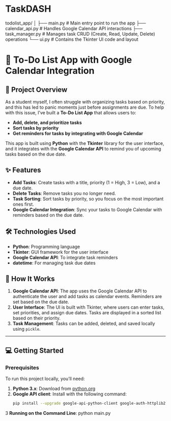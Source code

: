 # TaskDASH

todolist_app/
│
├── main.py           # Main entry point to run the app
├── calendar_api.py   # Handles Google Calendar API interactions
├── task_manager.py   # Manages task CRUD (Create, Read, Update, Delete) operations
└── ui.py             # Contains the Tkinter UI code and layout


# 📝 **To-Do List App with Google Calendar Integration**

## 🚀 **Project Overview**

As a student myself, I often struggle with organizing tasks based on priority, and this has led to panic moments just before assignments are due. To help with this issue, I’ve built a **To-Do List App** that allows users to:

- **Add, delete, and prioritize tasks**
- **Sort tasks by priority**
- **Get reminders for tasks by integrating with Google Calendar**

This app is built using **Python** with the **Tkinter** library for the user interface, and it integrates with the **Google Calendar API** to remind you of upcoming tasks based on the due date.

## ✨ **Features**

- **Add Tasks**: Create tasks with a title, priority (1 = High, 3 = Low), and a due date.
- **Delete Tasks**: Remove tasks you no longer need.
- **Task Sorting**: Sort tasks by priority, so you focus on the most important ones first.
- **Google Calendar Integration**: Sync your tasks to Google Calendar with reminders based on the due date.

## 🛠️ **Technologies Used**

- **Python**: Programming language
- **Tkinter**: GUI framework for the user interface
- **Google Calendar API**: To integrate task reminders
- **datetime**: For managing task due dates

## 🎯 **How It Works**

1. **Google Calendar API**: The app uses the Google Calendar API to authenticate the user and add tasks as calendar events. Reminders are set based on the due date.
2. **User Interface**: The UI is built with Tkinter, where users can enter tasks, set priorities, and assign due dates. Tasks are displayed in a sorted list based on their priority.
3. **Task Management**: Tasks can be added, deleted, and saved locally using `pickle`.

---

## 💻 **Getting Started**

### Prerequisites

To run this project locally, you’ll need:

1. **Python 3.x**: Download from [python.org](https://www.python.org/downloads/)
2. **Google API client**: Install with the following command:
   ```bash
   pip install --upgrade google-api-python-client google-auth-httplib2 google-auth-oauthlib
3 **Running on the Command Line**: python main.py

